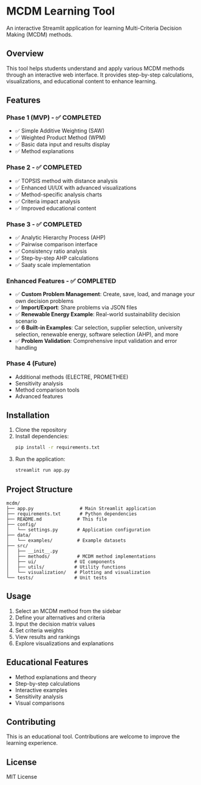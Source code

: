 # MCDM Learning Tool

An interactive Streamlit application for learning Multi-Criteria Decision Making (MCDM) methods.

## Overview

This tool helps students understand and apply various MCDM methods through an interactive web interface. It provides step-by-step calculations, visualizations, and educational content to enhance learning.

## Features

### Phase 1 (MVP) - ✅ COMPLETED
- ✅ Simple Additive Weighting (SAW)
- ✅ Weighted Product Method (WPM)
- ✅ Basic data input and results display
- ✅ Method explanations

### Phase 2 - ✅ COMPLETED
- ✅ TOPSIS method with distance analysis
- ✅ Enhanced UI/UX with advanced visualizations
- ✅ Method-specific analysis charts
- ✅ Criteria impact analysis
- ✅ Improved educational content

### Phase 3 - ✅ COMPLETED
- ✅ Analytic Hierarchy Process (AHP)
- ✅ Pairwise comparison interface
- ✅ Consistency ratio analysis
- ✅ Step-by-step AHP calculations
- ✅ Saaty scale implementation

### Enhanced Features - ✅ COMPLETED
- ✅ **Custom Problem Management**: Create, save, load, and manage your own decision problems
- ✅ **Import/Export**: Share problems via JSON files
- ✅ **Renewable Energy Example**: Real-world sustainability decision scenario
- ✅ **6 Built-in Examples**: Car selection, supplier selection, university selection, renewable energy, software selection (AHP), and more
- ✅ **Problem Validation**: Comprehensive input validation and error handling

### Phase 4 (Future)
- Additional methods (ELECTRE, PROMETHEE)
- Sensitivity analysis
- Method comparison tools
- Advanced features

## Installation

1. Clone the repository
2. Install dependencies:
   ```bash
   pip install -r requirements.txt
   ```
3. Run the application:
   ```bash
   streamlit run app.py
   ```

## Project Structure

```
mcdm/
├── app.py                 # Main Streamlit application
├── requirements.txt       # Python dependencies
├── README.md             # This file
├── config/
│   └── settings.py       # Application configuration
├── data/
│   └── examples/         # Example datasets
├── src/
│   ├── __init__.py
│   ├── methods/          # MCDM method implementations
│   ├── ui/              # UI components
│   ├── utils/           # Utility functions
│   └── visualization/   # Plotting and visualization
└── tests/               # Unit tests
```

## Usage

1. Select an MCDM method from the sidebar
2. Define your alternatives and criteria
3. Input the decision matrix values
4. Set criteria weights
5. View results and rankings
6. Explore visualizations and explanations

## Educational Features

- Method explanations and theory
- Step-by-step calculations
- Interactive examples
- Sensitivity analysis
- Visual comparisons

## Contributing

This is an educational tool. Contributions are welcome to improve the learning experience.

## License

MIT License
